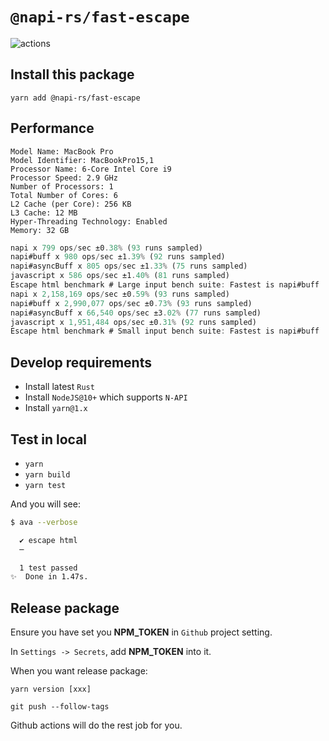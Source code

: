 # `@napi-rs/fast-escape`

![actions](https://github.com/napi-rs/fast-escape/workflows/CI/badge.svg)

## Install this package

```
yarn add @napi-rs/fast-escape
```

## Performance

```
Model Name: MacBook Pro
Model Identifier: MacBookPro15,1
Processor Name: 6-Core Intel Core i9
Processor Speed: 2.9 GHz
Number of Processors: 1
Total Number of Cores: 6
L2 Cache (per Core): 256 KB
L3 Cache: 12 MB
Hyper-Threading Technology: Enabled
Memory: 32 GB
```

```js
napi x 799 ops/sec ±0.38% (93 runs sampled)
napi#buff x 980 ops/sec ±1.39% (92 runs sampled)
napi#asyncBuff x 805 ops/sec ±1.33% (75 runs sampled)
javascript x 586 ops/sec ±1.40% (81 runs sampled)
Escape html benchmark # Large input bench suite: Fastest is napi#buff
napi x 2,158,169 ops/sec ±0.59% (93 runs sampled)
napi#buff x 2,990,077 ops/sec ±0.73% (93 runs sampled)
napi#asyncBuff x 66,540 ops/sec ±3.02% (77 runs sampled)
javascript x 1,951,484 ops/sec ±0.31% (92 runs sampled)
Escape html benchmark # Small input bench suite: Fastest is napi#buff
```

## Develop requirements

- Install latest `Rust`
- Install `NodeJS@10+` which supports `N-API`
- Install `yarn@1.x`

## Test in local

- `yarn`
- `yarn build`
- `yarn test`

And you will see:

```bash
$ ava --verbose

  ✔ escape html
  ─

  1 test passed
✨  Done in 1.47s.
```

## Release package

Ensure you have set you **NPM_TOKEN** in `Github` project setting.

In `Settings -> Secrets`, add **NPM_TOKEN** into it.

When you want release package:

```
yarn version [xxx]

git push --follow-tags
```

Github actions will do the rest job for you.
